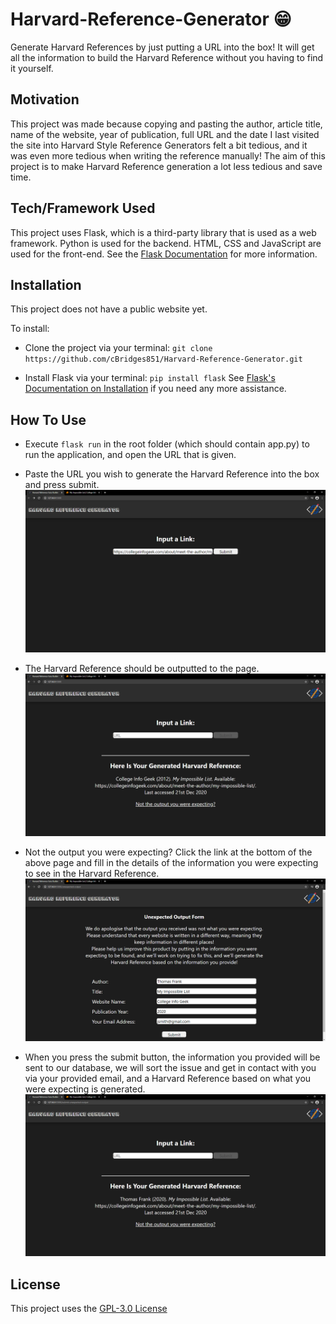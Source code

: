 # Harvard-Reference-Generator 😁
Generate Harvard References by just putting a URL into the box! It will get all the information to build the Harvard Reference without you having to find it yourself.

## Motivation
This project was made because copying and pasting the author, article title, name of the website, year of publication, full URL and the date I last visited the site into Harvard Style Reference Generators felt a bit tedious, and it was even more tedious when writing the reference manually! The aim of this project is to make Harvard Reference generation a lot less tedious and save time.

## Tech/Framework Used
This project uses Flask, which is a third-party library that is used as a web framework. Python is used for the backend. HTML, CSS and JavaScript are used for the front-end.
See the [Flask Documentation](https://flask.palletsprojects.com/en/1.1.x/) for more information.

## Installation
This project does not have a public website yet.

To install:
- Clone the project via your terminal: `git clone https://github.com/cBridges851/Harvard-Reference-Generator.git`

- Install Flask via your terminal: `pip install flask`
See [Flask's Documentation on Installation](https://flask.palletsprojects.com/en/1.1.x/installation/) if you need any more assistance.

## How To Use
- Execute `flask run` in the root folder (which should contain app.py) to run the application, and open the URL that is given.

- Paste the URL you wish to generate the Harvard Reference into the box and press submit.
![Input Page](input.png)

- The Harvard Reference should be outputted to the page.
![Output Page With Harvard Reference](output.png)

- Not the output you were expecting? Click the link at the bottom of the above page and fill in the details of the information you were expecting to see in the Harvard Reference.
![Unexpected Output Page](unexpectedOutput.png)

- When you press the submit button, the information you provided will be sent to our database, we will sort the issue and get in contact with you via your provided email, and a Harvard Reference based on what you were expecting is generated.
![Result of Unexpected Output Submission](unexpectedOutputResult.png)

## License
This project uses the  [GPL-3.0 License](https://github.com/cBridges851/Harvard-Referencing-Auto-Builder/blob/main/LICENSE)
